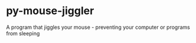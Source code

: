 # py-mouse-jiggler

A program that jiggles your mouse - preventing your computer or programs from sleeping
